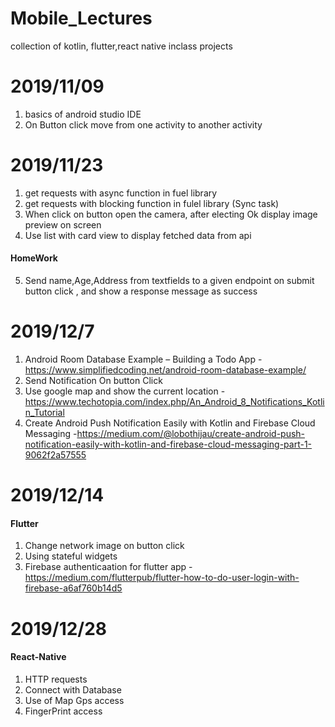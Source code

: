 # Mobile_Lectures
collection of kotlin, flutter,react native inclass projects

# 2019/11/09
1.  basics of  android studio IDE
2. On Button click move from one activity to another activity  

# 2019/11/23
1. get requests with async function in fuel library
2. get requests with blocking function in fulel library (Sync task)
3. When click on button open the camera, after electing Ok display image preview on screen
4. Use list with card view  to display fetched data from api
#### HomeWork
5. Send name,Age,Address from textfields to a given endpoint on submit button click , and show a response message as success

# 2019/12/7
1.  Android Room Database Example – Building a Todo App -  https://www.simplifiedcoding.net/android-room-database-example/
2. Send Notification On button Click
3. Use google map and show the current location - https://www.techotopia.com/index.php/An_Android_8_Notifications_Kotlin_Tutorial
4. Create Android Push Notification Easily with Kotlin and Firebase Cloud Messaging  -https://medium.com/@lobothijau/create-android-push-notification-easily-with-kotlin-and-firebase-cloud-messaging-part-1-9062f2a57555

# 2019/12/14
#### Flutter
1. Change network image on button click
2. Using stateful widgets
3. Firebase authenticaation for flutter app - https://medium.com/flutterpub/flutter-how-to-do-user-login-with-firebase-a6af760b14d5

# 2019/12/28
#### React-Native
1. HTTP requests
2. Connect with Database
3. Use of Map Gps access
4. FingerPrint access
